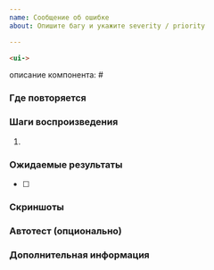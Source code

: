 ```yaml
---
name: Сообщение об ошибке
about: Опишите багу и укажите severity / priority

---
```


```html
<ui->
```
описание компонента: #

### Где повторяется

### Шаги воспроизведения
1.

### Ожидаемые результаты
- [ ]

### Скриншоты

### Автотест (опционально)

### Дополнительная информация
